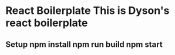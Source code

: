# React Boilerplate This is Dyson's react boilerplate 
## Setup npm install npm run build npm start 

